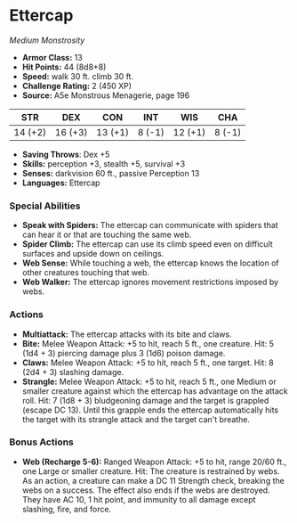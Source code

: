# Ettercap

*Medium* *Monstrosity*

- **Armor Class:** 13
- **Hit Points:** 44 (8d8+8)
- **Speed:** walk 30 ft. climb 30 ft.
- **Challenge Rating:** 2 (450 XP)
- **Source:** A5e Monstrous Menagerie, page 196

| STR | DEX | CON | INT | WIS | CHA |
| --- | --- | --- | --- | --- | --- |
| 14 (+2) | 16 (+3) | 13 (+1) | 8 (-1) | 12 (+1) | 8 (-1) |

- **Saving Throws**: Dex +5
- **Skills:** perception +3, stealth +5, survival +3
- **Senses:** darkvision 60 ft., passive Perception 13
- **Languages:** Ettercap

### Special Abilities

- **Speak with Spiders:** The ettercap can communicate with spiders that can hear it or that are touching the same web.
- **Spider Climb:** The ettercap can use its climb speed even on difficult surfaces and upside down on ceilings.
- **Web Sense:** While touching a web, the ettercap knows the location of other creatures touching that web.
- **Web Walker:** The ettercap ignores movement restrictions imposed by webs.

### Actions

- **Multiattack:** The ettercap attacks with its bite and claws.
- **Bite:** Melee Weapon Attack: +5 to hit, reach 5 ft., one creature. Hit: 5 (1d4 + 3) piercing damage plus 3 (1d6) poison damage.
- **Claws:** Melee Weapon Attack: +5 to hit, reach 5 ft., one target. Hit: 8 (2d4 + 3) slashing damage.
- **Strangle:** Melee Weapon Attack: +5 to hit, reach 5 ft., one Medium or smaller creature against which the ettercap has advantage on the attack roll. Hit: 7 (1d8 + 3) bludgeoning damage  and the target is grappled (escape DC 13). Until this grapple ends  the ettercap automatically hits the target with its strangle attack  and the target can't breathe.

### Bonus Actions

- **Web (Recharge 5-6):** Ranged Weapon Attack: +5 to hit, range 20/60 ft., one Large or smaller creature. Hit: The creature is restrained by webs. As an action, a creature can make a DC 11 Strength check, breaking the webs on a success. The effect also ends if the webs are destroyed. They have AC 10, 1 hit point, and immunity to all damage except slashing, fire, and force.



